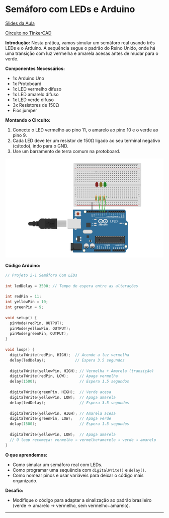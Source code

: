 # Semáforo com LEDs e Arduino

[Slides da Aula](https://www.figma.com/slides/s5jNLF4ZcP9EnlOSh17t7u/Pratica-03---ProjExt?node-id=27-188&t=mOUlm4v7F0YT2Reg-1)

[Circuito no TinkerCAD](https://www.tinkercad.com/things/jfaUHLdqSaN-semaforo-normal?sharecode=A6rVPmku4WJfubQlG11RwdZQZYjcIZRK5igHntyRjFs)

**Introdução:**
Nesta prática, vamos simular um semáforo real usando três LEDs e o Arduino. A sequência segue o padrão do Reino Unido, onde há uma transição com luz vermelha e amarela acesas antes de mudar para o verde.

**Componentes Necessários:**

* 1x Arduino Uno
* 1x Protoboard
* 1x LED vermelho difuso
* 1x LED amarelo difuso
* 1x LED verde difuso
* 3x Resistores de 150Ω
* Fios jumper

**Montando o Circuito:**

1. Conecte o LED vermelho ao pino 11, o amarelo ao pino 10 e o verde ao pino 9.
2. Cada LED deve ter um resistor de 150Ω ligado ao seu terminal negativo (cátodo), indo para o GND.
3. Use um barramento de terra comum na protoboard.

![Circuito Semáforo](https://github.com/Progrobext/PROGROB-UESC/blob/main/Imagens/circuito02.png)

**Código Arduino:**

```cpp
// Projeto 2-1 Semáforo Com LEDs

int ledDelay = 3500; // Tempo de espera entre as alterações

int redPin = 11;
int yellowPin = 10;
int greenPin = 9;

void setup() {
  pinMode(redPin, OUTPUT);
  pinMode(yellowPin, OUTPUT);
  pinMode(greenPin, OUTPUT);
}

void loop() {
  digitalWrite(redPin, HIGH);  // Acende a luz vermelha
  delay(ledDelay);             // Espera 3.5 segundos

  digitalWrite(yellowPin, HIGH); // Vermelha + Amarela (transição)
  digitalWrite(redPin, LOW);     // Apaga vermelha
  delay(1500);                   // Espera 1.5 segundos

  digitalWrite(greenPin, HIGH);  // Verde acesa
  digitalWrite(yellowPin, LOW);  // Apaga amarela
  delay(ledDelay);               // Espera 3.5 segundos

  digitalWrite(yellowPin, HIGH); // Amarela acesa
  digitalWrite(greenPin, LOW);   // Apaga verde
  delay(1500);                   // Espera 1.5 segundos

  digitalWrite(yellowPin, LOW);  // Apaga amarela
  // O loop recomeça: vermelho → vermelho+amarelo → verde → amarelo
}
```

**O que aprendemos:**

* Como simular um semáforo real com LEDs.
* Como programar uma sequência com `digitalWrite()` e `delay()`.
* Como nomear pinos e usar variáveis para deixar o código mais organizado.

**Desafio:**

* Modifique o código para adaptar a sinalização ao padrão brasileiro (verde → amarelo → vermelho, sem vermelho+amarelo).

---
